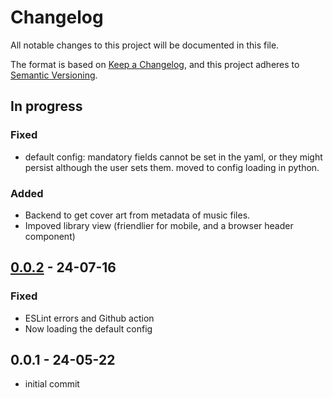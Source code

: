 # Changelog

All notable changes to this project will be documented in this file.

The format is based on [Keep a Changelog](https://keepachangelog.com/en/1.1.0/),
and this project adheres to [Semantic Versioning](https://semver.org/spec/v2.0.0.html).

## In progress

### Fixed
- default config: mandatory fields cannot be set in the yaml, or they
might persist although the user sets them. moved to config loading in python.

### Added
- Backend to get cover art from metadata of music files.
- Impoved library view (friendlier for mobile, and a browser header component)

## [0.0.2] - 24-07-16

### Fixed
- ESLint errors and Github action
- Now loading the default config

## 0.0.1 - 24-05-22
- initial commit

[0.0.2]: https://github.com/pSpitzner/beets-flask/compare/v0.0.1...v0.0.2
